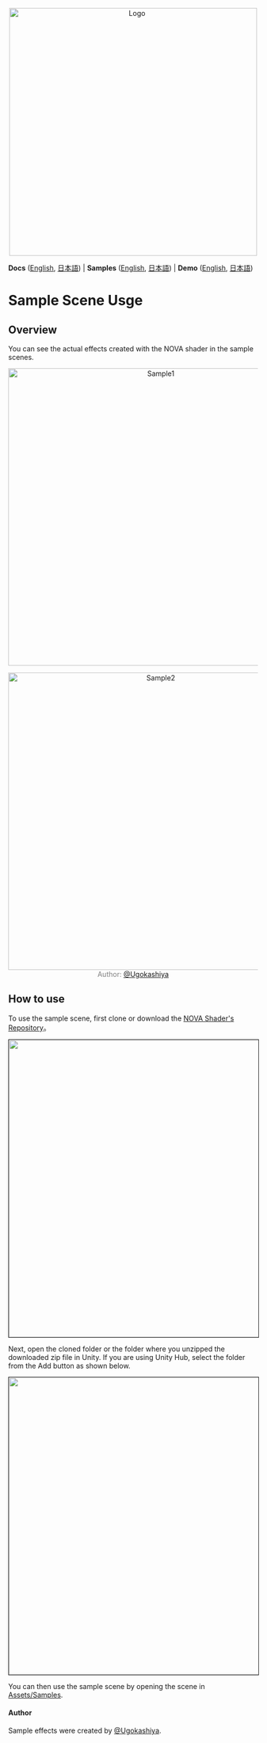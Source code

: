 <p align="center">
  <img width=500 src="https://user-images.githubusercontent.com/47441314/143532659-5bb79d22-f21c-4abf-86e3-ea9789353f44.png" alt="Logo">
</p>

**Docs** ([English](README.md), [日本語](README_JA.md))
| **Samples** ([English](Assets/Samples/README.md), [日本語](Assets/Samples/README_JA.md))
| **Demo** ([English](Assets/Demo/README.md), [日本語](Assets/Demo/README_JA.md))

# Sample Scene Usge

## Overview
You can see the actual effects created with the NOVA shader in the sample scenes.

<p align="center">
  <img width=600 src="https://user-images.githubusercontent.com/47441314/144193003-53bcaa8a-b9a2-4b79-a1de-aa7b001abdaa.gif" alt="Sample1">
</p>
<p align="center">
  <img width=600 src="https://user-images.githubusercontent.com/47441314/144192957-64e63c4a-3644-4a08-8134-dcbeb85d5493.gif" alt="Sample2"><br>
  <font color="grey">Author: </font><a href="https://twitter.com/Ugokashiya">@Ugokashiya</a>
</p>

## How to use
To use the sample scene, first clone or download the [NOVA Shader's Repository](https://github.com/CyberAgentGameEntertainment/NovaShader)。

<p align="center">
  <img width=600 border="1" src="https://user-images.githubusercontent.com/47441314/144380491-24360afe-d946-44ef-905d-3d35dd0f2548.png">
</p>

Next, open the cloned folder or the folder where you unzipped the downloaded zip file in Unity.
If you are using Unity Hub, select the folder from the Add button as shown below.

<p align="center">
  <img width=600 border="1" src="https://user-images.githubusercontent.com/47441314/144381447-b68eaabc-4332-4f49-91c0-992169df1afd.png">
</p>

You can then use the sample scene by opening the scene in [Assets/Samples](Assets/Samples).

#### Author
Sample effects were created by [@Ugokashiya](https://twitter.com/Ugokashiya).
